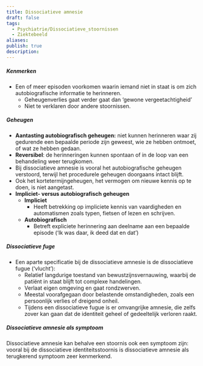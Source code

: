 ```yaml
---
title: Dissociatieve amnesie
draft: false
tags:
  - Psychiatrie/Dissociatieve_stoornissen
  - Ziektebeeld
aliases: 
publish: true
description:
---
```

##### Kenmerken
- Een of meer episoden voorkomen waarin iemand niet in staat is om zich autobiografische informatie te herinneren.
    - Geheugenverlies gaat verder gaat dan ‘gewone vergeetachtigheid’
    - Niet te verklaren door andere stoornissen.
##### Geheugen
- **Aantasting autobiografisch geheugen:** niet kunnen herinneren waar zij gedurende een bepaalde periode zijn geweest, wie ze hebben ontmoet, of wat ze hebben gedaan.
- **Reversibel**: de herinneringen kunnen spontaan of in de loop van een behandeling weer terugkomen.
- Bij dissociatieve amnesie is vooral het autobiografische geheugen verstoord, terwijl het procedurele geheugen doorgaans intact blijft.
- Ook het kortetermijngeheugen, het vermogen om nieuwe kennis op te doen, is niet aangetast.
- **Impliciet- versus autobiografisch geheugen**
    - **Impliciet**
	    - Heeft betrekking op impliciete kennis van vaardigheden en automatismen zoals typen, fietsen of lezen en schrijven.
    - **Autobiografisch**
	    - Betreft expliciete herinnering aan deelname aan een bepaalde episode (‘Ik was daar, ik deed dat en dat’)
##### Dissociatieve fuge
- Een aparte specificatie bij de dissociatieve amnesie is de dissociatieve fugue (‘vlucht’):
    - Relatief langdurige toestand van bewustzijnsvernauwing, waarbij de patiënt in staat blijft tot complexe handelingen.
    - Verlaat eigen omgeving en gaat rondzwerven.
    - Meestal voorafgegaan door belastende omstandigheden, zoals een persoonlijk verlies of dreigend onheil.
    - Tijdens een dissociatieve fugue is er omvangrijke amnesie, die zelfs zover kan gaan dat de identiteit geheel of gedeeltelijk verloren raakt.

##### Dissociatieve amnesie als symptoom
Dissociatieve amnesie kan behalve een stoornis ook een symptoom zijn: vooral bij de dissociatieve identiteitsstoornis is dissociatieve amnesie als terugkerend symptoom zeer kenmerkend.